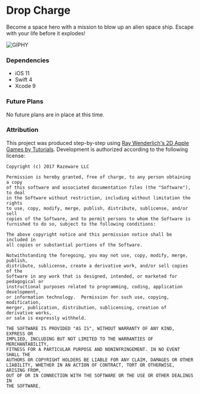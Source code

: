 # Drop Charge

Become a space hero with a mission to blow up an alien space ship. Escape with your life before it explodes!

![GIPHY](https://media.giphy.com/media/8mkyTqfdk3D681p2WX/giphy-downsized-large.gif)

### Dependencies

- iOS 11
- Swift 4
- Xcode 9

### Future Plans

No future plans are in place at this time.

### Attribution

This project was produced step-by-step using [Ray Wenderlich's 2D Apple Games by Tutorials](https://amzn.to/2K7ECUt). Development is authorized according to the following license:

```
Copyright (c) 2017 Razeware LLC

Permission is hereby granted, free of charge, to any person obtaining a copy
of this software and associated documentation files (the "Software"), to deal
in the Software without restriction, including without limitation the rights
to use, copy, modify, merge, publish, distribute, sublicense, and/or sell
copies of the Software, and to permit persons to whom the Software is
furnished to do so, subject to the following conditions:

The above copyright notice and this permission notice shall be included in
all copies or substantial portions of the Software.
 
Notwithstanding the foregoing, you may not use, copy, modify, merge, publish,
distribute, sublicense, create a derivative work, and/or sell copies of the
Software in any work that is designed, intended, or marketed for pedagogical or
instructional purposes related to programming, coding, application development,
or information technology.  Permission for such use, copying, modification,
merger, publication, distribution, sublicensing, creation of derivative works,
or sale is expressly withheld.

THE SOFTWARE IS PROVIDED "AS IS", WITHOUT WARRANTY OF ANY KIND, EXPRESS OR
IMPLIED, INCLUDING BUT NOT LIMITED TO THE WARRANTIES OF MERCHANTABILITY,
FITNESS FOR A PARTICULAR PURPOSE AND NONINFRINGEMENT. IN NO EVENT SHALL THE
AUTHORS OR COPYRIGHT HOLDERS BE LIABLE FOR ANY CLAIM, DAMAGES OR OTHER
LIABILITY, WHETHER IN AN ACTION OF CONTRACT, TORT OR OTHERWISE, ARISING FROM,
OUT OF OR IN CONNECTION WITH THE SOFTWARE OR THE USE OR OTHER DEALINGS IN
THE SOFTWARE.
 ```

